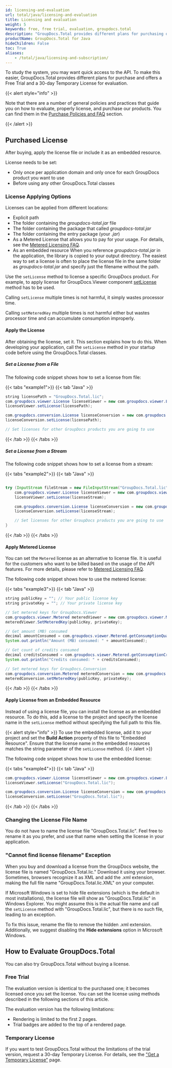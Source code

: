 ```yaml
---
id: licensing-and-evaluation
url: total/java/licensing-and-evaluation
title: Licensing and evaluation
weight: 5
keywords: free, free trial, evaluation, groupdocs.total
description: "GroupDocs.Total provides different plans for purchasing or offers a Free Trial and a 30-day Temporary License for evaluation."
productName: GroupDocs.Total for Java
hideChildren: False
toc: True
aliases:
    - /total/java/licensing-and-subscription/
---
```

To study the system, you may want quick access to the API. To make this easier, GroupDocs.Total provides different plans for purchase and offers a Free Trial and a 30-day Temporary License for evaluation.

{{< alert style="info" >}}

Note that there are a number of general policies and practices that guide you on how to evaluate, properly license, and purchase our products. You can find them in the [Purchase Policies and FAQ](https://purchase.groupdocs.com/policies) section.

{{< /alert >}}

## Purchased License

After buying, apply the license file or include it as an embedded resource. 

License needs to be set:
- Only once per application domain and only once for each GroupDocs product you want to use
- Before using any other GroupDocs.Total classes
    
### License Applying Options

Licenses can be applied from different locations:

*   Explicit path
*   The folder containing the _groupdocs-total.jar_ file
*   The folder containing the package that called _groupdocs-total.jar_
*   The folder containing the entry package (your _.jar_)
*   As a Metered License that allows you to pay for your usage. For details, see the [Metered Licensing FAQ](https://purchase.groupdocs.com/faqs/licensing/metered/).
*   As an embedded resource
When you reference _groupdocs-total.jar_ in the application, the library is copied to your output directory. The easiest way to set a license is often to place the license file in the same folder as _groupdocs-total.jar_ and specify just the filename without the path.

Use the `setLicense` method to license a specific GroupDocs product. For example, to apply license for GroupDocs.Viewer component [setLicense](https://reference.groupdocs.com/viewer/java/com.groupdocs.viewer/license/#setLicense-java.lang.String-) method has to be used.

Calling `setLicense` multiple times is not harmful, it simply wastes processor time.

Calling `setMeteredKey` multiple times is not harmful either but wastes processor time and can accumulate consumption improperly.

#### Apply the License

After obtaining the license, set it. This section explains how to do this. When developing your application, call the `setLicense` method in your startup code before using the GroupDocs.Total classes.

##### Set a License from a File

The following code snippet shows how to set a license from file:

{{< tabs "example1">}}
{{< tab "Java" >}}

```java
string licensePath = "GroupDocs.Total.lic";
com.groupdocs.viewer.License licenseViewer = new com.groupdocs.viewer.License();
licenseViewer.setLicense(licensePath);

com.groupdocs.conversion.License licenseConversion = new com.groupdocs.conversion.License();
licenseConversion.setLicense(licensePath);

// Set licenses for other GroupDocs products you are going to use

```

{{< /tab >}}
{{< /tabs >}}

##### Set a License from a Stream

The following code snippet shows how to set a license from a stream:

{{< tabs "example2">}}
{{< tab "Java" >}}

```java

try (InputStream fileStream = new FileInputStream("GroupDocs.Total.lic")) {
    com.groupdocs.viewer.License licenseViewer = new com.groupdocs.viewer.License();
    licenseViewer.setLicense(licenseStream);

    com.groupdocs.conversion.License licenseConversion = new com.groupdocs.conversion.License();
    licenseConversion.setLicense(licenseStream);

    // Set licenses for other GroupDocs products you are going to use
}
```

{{< /tab >}}
{{< /tabs >}}

#### Apply Metered License

You can set the `Metered` license as an alternative to license file. It is useful for the customers who want to be billed based on the usage of the API features. For more details, please refer to [Metered Licensing FAQ](https://purchase.groupdocs.com/faqs/licensing/metered).

The following code snippet shows how to use the metered license:

{{< tabs "example3">}}
{{< tab "Java" >}}
```java
string publicKey = ""; // Your public license key
string privateKey = ""; // Your private license key

// Set metered keys for GroupDocs.Viewer
com.groupdocs.viewer.Metered meteredViewer = new com.groupdocs.viewer.Metered();
meteredViewer.SetMeteredKey(publicKey, privateKey);

// Get amount (MB) consumed
decimal amountConsumed = com.groupdocs.viewer.Metered.getConsumptionQuantity();
System.out.println("Amount (MB) consumed: " + amountConsumed);

// Get count of credits consumed
decimal creditsConsumed = com.groupdocs.viewer.Metered.getConsumptionCredit();
System.out.println("Credits consumed: " + creditsConsumed);

// Set metered keys for GroupDocs.Conversion
com.groupdocs.conversion.Metered meteredConversion = new com.groupdocs.conversion.Metered();
meteredConversion.setMeteredKey(publicKey, privateKey);

```
{{< /tab >}}
{{< /tabs >}}

#### Apply License from an Embedded Resource

Instead of using a license file, you can install the license as an embedded resource. To do this, add a license to the project and specify the license name in the `setLicense` method without specifying the full path to this file.

{{< alert style="info" >}}
To use the embedded license, add it to your project and set the **Build Action** property of this file to "Embedded Resource". Ensure that the license name in the embedded resources matches the string parameter of the `setLicense` method.
{{< /alert >}}

The following code snippet shows how to use the embedded license:

{{< tabs "example4">}}
{{< tab "Java" >}}
```java
com.groupdocs.viewer.License licenseViewer = new com.groupdocs.viewer.License();
licenseViewer.setLicense("GroupDocs.Total.lic");

com.groupdocs.conversion.License licenseConversion = new com.groupdocs.conversion.License();
licenseConversion.setLicense("GroupDocs.Total.lic");
```
{{< /tab >}}
{{< /tabs >}}

### Changing the License File Name

You do not have to name the license file "GroupDocs.Total.lic". Feel free to rename it as you prefer, and use that name when setting the license in your application.

### "Cannot find license filename" Exception

When you buy and download a license from the GroupDocs website, the license file is named "GroupDocs.Total.lic." Download it using your browser. Sometimes, browsers recognize it as XML and add the .xml extension, making the full file name "GroupDocs.Total.lic.XML" on your computer.

If Microsoft Windows is set to hide file extensions (which is the default in most installations), the license file will show as "GroupDocs.Total.lic" in Windows Explorer. You might assume this is the actual file name and call the `setLicense` method with "GroupDocs.Total.lic", but there is no such file, leading to an exception.

To fix this issue, rename the file to remove the hidden .xml extension. Additionally, we suggest disabling the **Hide extensions** option in Microsoft Windows.

## How to Evaluate GroupDocs.Total

You can also try GroupDocs.Total without buying a license.

### Free Trial

The evaluation version is identical to the purchased one; it becomes licensed once you set the license. You can set the license using methods described in the following sections of this article.

The evaluation version has the following limitations:

- Rendering is limited to the first 2 pages.
- Trial badges are added to the top of a rendered page.

### Temporary License

If you want to test GroupDocs.Total without the limitations of the trial version,   request a 30-day Temporary License. For details, see the ["Get a Temporary License"](https://purchase.groupdocs.com/temporary-license) page.

